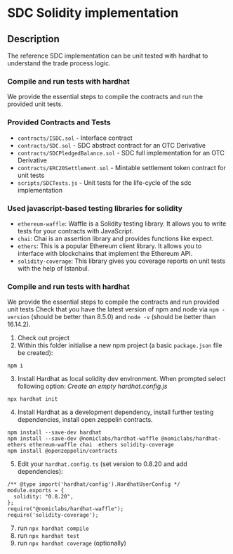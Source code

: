 # SDC Solidity implementation

## Description
The reference SDC implementation can be unit tested with hardhat to understand the trade process logic.

### Compile and run tests with hardhat
We provide the essential steps to compile the contracts and run the provided unit tests.

### Provided Contracts and Tests
- `contracts/ISDC.sol` - Interface contract
- `contracts/SDC.sol` - SDC abstract contract for an OTC Derivative
- `contracts/SDCPledgedBalance.sol` - SDC full implementation for an OTC Derivative
- `contracts/ERC20Settlement.sol` - Mintable settlement token contract for unit tests
- `scripts/SDCTests.js` - Unit tests for the life-cycle of the sdc implementation

### Used javascript-based testing libraries for solidity
- `ethereum-waffle`: Waffle is a Solidity testing library. It allows you to write tests for your contracts with JavaScript.
- `chai`: Chai is an assertion library and provides functions like expect.
- `ethers`: This is a popular Ethereum client library. It allows you to interface with blockchains that implement the Ethereum API.
- `solidity-coverage`: This library gives you coverage reports on unit tests with the help of Istanbul.

### Compile and run tests with hardhat

We provide the essential steps to compile the contracts and run provided unit tests
Check that you have the latest version of npm and node via `npm -version` (should be better than 8.5.0) and `node -v` (should be better than 16.14.2).

1. Check out project
2. Within this folder initialise a new npm project (a basic `package.json` file be created):
```shell
npm i
```
3. Install Hardhat as local solidity dev environment. When prompted select following option: *Create an empty hardhat.config.js*
```shell
npx hardhat init
```
4. Install Hardhat as a development dependency, install further testing dependencies, install open zeppelin contracts.
```shell
npm install --save-dev hardhat
npm install --save-dev @nomiclabs/hardhat-waffle @nomiclabs/hardhat-ethers ethereum-waffle chai  ethers solidity-coverage
npm install @openzeppelin/contracts
```
5. Edit your `hardhat.config.ts` (set version to 0.8.20 and add dependencies):
```
/** @type import('hardhat/config').HardhatUserConfig */
module.exports = {
  solidity: "0.8.20",
};
require("@nomiclabs/hardhat-waffle"); 
require('solidity-coverage');
``` 
7. run `npx hardhat compile`
8. run `npx hardhat test`
9. run `npx hardhat coverage` (optionally)

